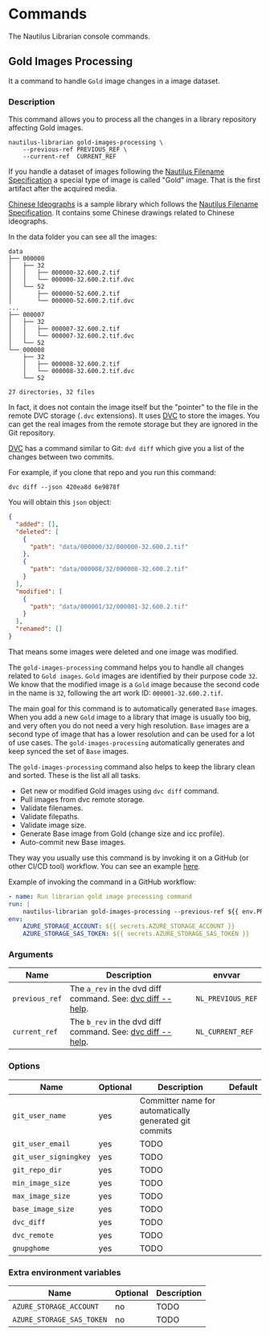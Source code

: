 # Commands

The Nautilus Librarian console commands.

## Gold Images Processing

It a command to handle `Gold` image changes in a image dataset.

### Description

This command allows you to process all the changes in a library repository affecting Gold images.

```shell
nautilus-librarian gold-images-processing \
    --previous-ref PREVIOUS_REF \
    --current-ref  CURRENT_REF
```

If you handle a dataset of images following the [Nautilus Filename Specification](https://github.com/Nautilus-Cyberneering/nautilus-namecodes) a special type of image is called "Gold" image. That is the first artifact after the acquired media.

[Chinese Ideographs](https://github.com/Nautilus-Cyberneering/chinese-ideographs) is a sample library which follows the [Nautilus Filename Specification](https://github.com/Nautilus-Cyberneering/nautilus-namecodes). It contains some Chinese drawings related to Chinese ideographs.

In the data folder you can see all the images:

```text
data
├── 000000
│   ├── 32
│   │   ├── 000000-32.600.2.tif
│   │   └── 000000-32.600.2.tif.dvc
│   └── 52
│       ├── 000000-52.600.2.tif
│       └── 000000-52.600.2.tif.dvc
...
├── 000007
│   ├── 32
│   │   ├── 000007-32.600.2.tif
│   │   └── 000007-32.600.2.tif.dvc
│   └── 52
└── 000008
    ├── 32
    │   ├── 000008-32.600.2.tif
    │   └── 000008-32.600.2.tif.dvc
    └── 52

27 directories, 32 files
```

In fact, it does not contain the image itself but the "pointer" to the file in the remote DVC storage (`.dvc` extensions). It uses [DVC](https://dvc.org/) to store the images. You can get the real images from the remote storage but they are ignored in the Git repository.

[DVC](https://dvc.org/) has a command similar to Git: `dvd diff` which give you a list of the changes between two commits.

For example, if you clone that repo and you run this command:

```shell
dvc diff --json 420ea8d 6e9878f
```

You will obtain this `json` object:

```json
{                                                                     
  "added": [],
  "deleted": [
    {
      "path": "data/000000/32/000000-32.600.2.tif"
    },
    {
      "path": "data/000008/32/000008-32.600.2.tif"
    }
  ],
  "modified": [
    {
      "path": "data/000001/32/000001-32.600.2.tif"
    }
  ],
  "renamed": []
}
```

That means some images were deleted and one image was modified.

The `gold-images-processing` command helps you to handle all changes related to `Gold images`. `Gold` images are identified by their purpose code `32`. We know that the modified image is a `Gold` image because the second code in the name is `32`, following the art work ID: `000001-32.600.2.tif`.

The main goal for this command is to automatically generated `Base` images. When you add a new `Gold` image to a library that image is usually too big, and very often you do not need a very high resolution. `Base` images are a second type of image that has a lower resolution and can be used for a lot of use cases. The `gold-images-processing` automatically generates and keep synced the set of `Base` images.

The `gold-images-processing` command also helps to keep the library clean and sorted. These is the list all all tasks.

- Get new or modified Gold images using `dvc diff` command.
- Pull images from dvc remote storage.
- Validate filenames.
- Validate filepaths.
- Validate image size.
- Generate Base image from Gold (change size and icc profile).
- Auto-commit new Base images.

They way you usually use this command is by invoking it on a GitHub (or other CI/CD tool) workflow. You can see an example [here](https://github.com/Nautilus-Cyberneering/chinese-ideographs/blob/main/.github/workflows/gold-drawings-processing.yml).

Example of invoking the command in a GitHub workflow:

```yaml
- name: Run librarian gold image processing command
run: |
    nautilus-librarian gold-images-processing --previous-ref ${{ env.PREVIOUS_REF }}  --current-ref ${{ env.CURRENT_REF }}
env:
    AZURE_STORAGE_ACCOUNT: ${{ secrets.AZURE_STORAGE_ACCOUNT }}
    AZURE_STORAGE_SAS_TOKEN: ${{ secrets.AZURE_STORAGE_SAS_TOKEN }}
```

### Arguments

| Name           | Description                                                                                              | envvar            |
|----------------|----------------------------------------------------------------------------------------------------------|-------------------|
| `previous_ref` | The `a_rev` in the dvd diff command. See: [dvc diff --help](https://dvc.org/doc/command-reference/diff). | `NL_PREVIOUS_REF` |
| `current_ref`  | The `b_rev` in the dvd diff command. See: [dvc diff --help](https://dvc.org/doc/command-reference/diff). | `NL_CURRENT_REF`  |

### Options

| Name                  | Optional | Description                                            | Default |
|-----------------------|----------|--------------------------------------------------------|---------|
| `git_user_name`       | yes      | Committer name for automatically generated git commits |         |
| `git_user_email`      | yes      | TODO                                                   |         |
| `git_user_signingkey` | yes      | TODO                                                   |         |
| `git_repo_dir`        | yes      | TODO                                                   |         |
| `min_image_size`      | yes      | TODO                                                   |         |
| `max_image_size`      | yes      | TODO                                                   |         |
| `base_image_size`     | yes      | TODO                                                   |         |
| `dvc_diff`            | yes      | TODO                                                   |         |
| `dvc_remote`          | yes      | TODO                                                   |         |
| `gnupghome`           | yes      | TODO                                                   |         |

### Extra environment variables

| Name                      | Optional | Description |
|---------------------------|----------|-------------|
| `AZURE_STORAGE_ACCOUNT`   | no       | TODO        |
| `AZURE_STORAGE_SAS_TOKEN` | no       | TODO        |
